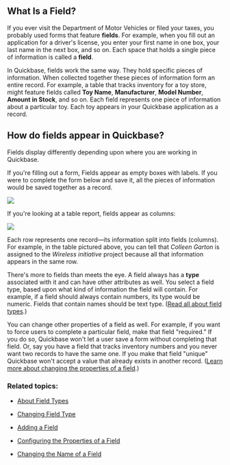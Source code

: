 ## What Is a Field?

If you ever visit the Department of Motor Vehicles or filed your taxes, you probably used forms that feature **fields**. For example, when you fill out an application for a driver's license, you enter your first name in one box, your last name in the next box, and so on. Each space that holds a single piece of information is called a **field**.

In Quickbase, fields work the same way. They hold specific pieces of information. When collected together these pieces of information form an entire record. For example, a table that tracks inventory for a toy store, might feature fields called **Toy Name**, **Manufacturer**, **Model Number**, **Amount in Stock**, and so on. Each field represents one piece of information about a particular toy. Each toy appears in your Quickbase application as a record.

## How do fields appear in Quickbase?

Fields display differently depending upon where you are working in Quickbase.

If you're filling out a form, Fields appear as empty boxes with labels. If you were to complete the form below and save it, all the pieces of information would be saved together as a record.

![](https://helpv2.quickbase.com/hc/article_attachments/4572791704852/form_example.png)

If you're looking at a table report, fields appear as columns:

![](https://helpv2.quickbase.com/hc/article_attachments/4572855708436/spreadsheet.png)

Each row represents one record—its information split into fields (columns). For example, in the table pictured above, you can tell that _Colleen Garton_ is assigned to the _Wireless initiative_ project because all that information appears in the same row.

There's more to fields than meets the eye. A field always has a **type** associated with it and can have other attributes as well. You select a field type, based upon what kind of information the field will contain. For example, if a field should always contain numbers, its type would be numeric. Fields that contain names should be text type. ([Read all about field types](https://helpv2.quickbase.com/hc/en-us/articles/4570297480980-About-field-types-).)

You can change other properties of a field as well. For example, if you want to force users to complete a particular field, make that field "required." If you do so, Quickbase won't let a user save a form without completing that field. Or, say you have a field that tracks inventory numbers and you never want two records to have the same one. If you make that field "unique" Quickbase won't accept a value that already exists in another record. ([Learn more about changing the properties of a field](https://helpv2.quickbase.com/hc/en-us/articles/4570253123348-Change-the-Properties-of-a-Field-).)

### Related topics:

-   [About Field Types](https://helpv2.quickbase.com/hc/en-us/articles/4570297480980-About-field-types-)
    
-   [Changing Field Type](https://helpv2.quickbase.com/hc/en-us/articles/4570362798868-Changing-the-field-type-of-existing-fields-)
    
-   [Adding a Field](https://helpv2.quickbase.com/hc/en-us/articles/4570374838292-Adding-new-fields-)
    
-   [Configuring the Properties of a Field](https://helpv2.quickbase.com/hc/en-us/articles/4570253123348-Change-the-Properties-of-a-Field-)
    
-   [Changing the Name of a Field](https://helpv2.quickbase.com/hc/en-us/articles/4570271371796-Changing-the-names-of-fields-)